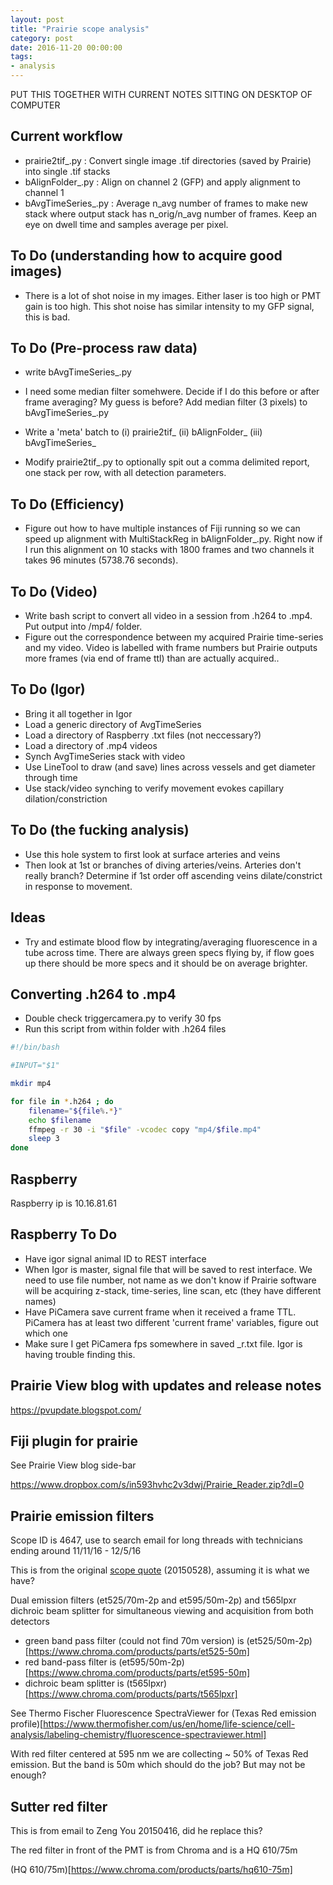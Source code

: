 ```yaml
---
layout: post
title: "Prairie scope analysis"
category: post
date: 2016-11-20 00:00:00
tags:
- analysis
---
```


PUT THIS TOGETHER WITH CURRENT NOTES SITTING ON DESKTOP OF COMPUTER

## Current workflow

 - prairie2tif_.py : Convert single image .tif directories (saved by Prairie) into single .tif stacks
 - bAlignFolder_.py : Align on channel 2 (GFP) and apply alignment to channel 1
 - bAvgTimeSeries_.py : Average n_avg number of frames to make new stack where output stack has n_orig/n_avg number of frames. Keep an eye on dwell time and samples average per pixel.
 
## To Do (understanding how to acquire good images)

  - There is a lot of shot noise in my images. Either laser is too high or PMT gain is too high. This shot noise has similar intensity to my GFP signal, this is bad.
  
## To Do (Pre-process raw data)
 
  - write bAvgTimeSeries_.py
  - I need some median filter somehwere. Decide if I do this before or after frame averaging? My guess is before? Add median filter (3 pixels) to bAvgTimeSeries_.py
  
  - Write a 'meta' batch to (i) prairie2tif_ (ii) bAlignFolder_ (iii) bAvgTimeSeries_

  - Modify prairie2tif_.py to optionally spit out a comma delimited report, one stack per row, with all detection parameters.
 
## To Do (Efficiency)

  - Figure out how to have multiple instances of Fiji running so we can speed up alignment with MultiStackReg in bAlignFolder_.py. Right now if I run this alignment on 10 stacks with 1800 frames and two channels it takes 96 minutes (5738.76 seconds).
    
## To Do (Video)

  - Write bash script to convert all video in a session from .h264 to .mp4. Put output into /mp4/ folder.
  - Figure out the correspondence between my acquired Prairie time-series and my video. Video is labelled with frame numbers but Prairie outputs more frames (via end of frame ttl) than are actually acquired..
  
## To Do (Igor)

  - Bring it all together in Igor
  - Load a generic directory of AvgTimeSeries
  - Load a directory of Raspberry .txt files (not neccessary?)
  - Load a directory of .mp4 videos
  - Synch AvgTimeSeries stack with video
  - Use LineTool to draw (and save) lines across vessels and get diameter through time
  - Use stack/video synching to verify movement evokes capillary dilation/constriction
  
## To Do (the fucking analysis)

  - Use this hole system to first look at surface arteries and veins
  - Then look at 1st or branches of diving arteries/veins. Arteries don't really branch? Determine if 1st order off ascending veins dilate/constrict in response to movement.
  
## Ideas

  - Try and estimate blood flow by integrating/averaging fluorescence in a tube across time. There are always green specs flying by, if flow goes up there should be more specs and it should be on average brighter.
  
## Converting .h264 to .mp4

 - Double check triggercamera.py to verify 30 fps
 - Run this script from within folder with .h264 files
 
```bash
#!/bin/bash

#INPUT="$1"

mkdir mp4

for file in *.h264 ; do
	filename="${file%.*}"
	echo $filename
	ffmpeg -r 30 -i "$file" -vcodec copy "mp4/$file.mp4"
	sleep 3
done
```

## Raspberry

Raspberry ip is 10.16.81.61

## Raspberry To Do

  - Have igor signal animal ID to REST interface
  - When Igor is master, signal file that will be saved to rest interface. We need to use file number, not name as we don't know if Prairie software will be acquiring z-stack, time-series, line scan, etc (they have different names)
  - Have PiCamera save current frame when it received a frame TTL. PiCamera has at least two different 'current frame' variables, figure out which one
  - Make sure I get PiCamera fps somewhere in saved _r.txt file. Igor is having trouble finding this.
  
## Prairie View blog with updates and release notes

https://pvupdate.blogspot.com/

## Fiji plugin for prairie

See Prairie View blog side-bar

https://www.dropbox.com/s/in593hvhc2v3dwj/Prairie_Reader.zip?dl=0

## Prairie emission filters

Scope ID is 4647, use to search email for long threads with technicians ending around 11/11/16 - 12/5/16

This is from the original [scope quote][1] (20150528), assuming it is what we have?

Dual emission filters (et525/70m-2p and et595/50m-2p) and t565lpxr dichroic beam splitter for simultaneous viewing and acquisition from both detectors

 - green band pass filter (could not find 70m version) is (et525/50m-2p)[https://www.chroma.com/products/parts/et525-50m]
 - red band-pass filter is (et595/50m-2p)[https://www.chroma.com/products/parts/et595-50m]
 - dichroic beam splitter is (t565lpxr)[https://www.chroma.com/products/parts/t565lpxr]

See Thermo Fischer Fluorescence SpectraViewer for (Texas Red emission profile)[https://www.thermofisher.com/us/en/home/life-science/cell-analysis/labeling-chemistry/fluorescence-spectraviewer.html]

With red filter centered at 595 nm we are collecting ~ 50% of Texas Red emission. But the band is 50m which should do the job? But may not be enough?

## Sutter red filter

This is from email to Zeng You 20150416, did he replace this?

The red filter in front of the PMT is from Chroma and is a HQ 610/75m

(HQ 610/75m)[https://www.chroma.com/products/parts/hq610-75m]

[1]: /images/JHU-15-051120E.pdf